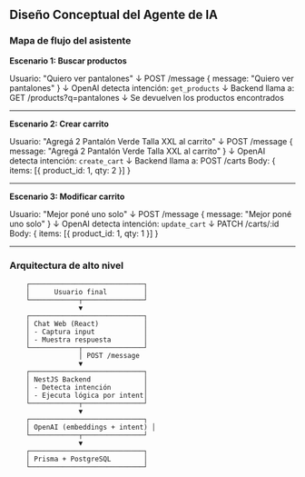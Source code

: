 ## Diseño Conceptual del Agente de IA

### Mapa de flujo del asistente

**Escenario 1: Buscar productos**

Usuario: "Quiero ver pantalones"
↓
POST /message { message: "Quiero ver pantalones" }
↓
OpenAI detecta intención: `get_products`
↓
Backend llama a: GET /products?q=pantalones
↓
Se devuelven los productos encontrados

---

**Escenario 2: Crear carrito**

Usuario: "Agregá 2 Pantalón Verde Talla XXL al carrito"
↓
POST /message { message: "Agregá 2 Pantalón Verde Talla XXL al carrito" }
↓
OpenAI detecta intención: `create_cart`
↓
Backend llama a: POST /carts
Body: { items: [{ product_id: 1, qty: 2 }] }

---

**Escenario 3: Modificar carrito**

Usuario: "Mejor poné uno solo"
↓
POST /message { message: "Mejor poné uno solo" }
↓
OpenAI detecta intención: `update_cart`
↓
PATCH /carts/:id
Body: { items: [{ product_id: 1, qty: 1 }] }

---

### Arquitectura de alto nivel

```
    ┌────────────────────────────┐
    │      Usuario final         │
    └────────────┬───────────────┘
                 ▼
    ┌────────────────────────────┐
    │ Chat Web (React)           │
    │ - Captura input            │
    │ - Muestra respuesta        │
    └────────────┬───────────────┘
                 │ POST /message
                 ▼
    ┌────────────────────────────┐
    │ NestJS Backend             │
    │ - Detecta intención        │
    │ - Ejecuta lógica por intent│
    └────────────┬───────────────┘
                 ▼
    ┌────────────────────────────┐
    │ OpenAI (embeddings + intent) │
    └────────────┬───────────────┘
                 ▼
    ┌────────────────────────────┐
    │ Prisma + PostgreSQL        │
    └────────────────────────────┘
```
